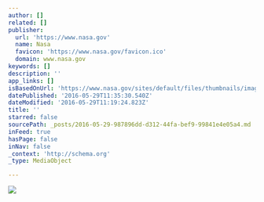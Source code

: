 ```yaml
---
author: []
related: []
publisher:
  url: 'https://www.nasa.gov'
  name: Nasa
  favicon: 'https://www.nasa.gov/favicon.ico'
  domain: www.nasa.gov
keywords: []
description: ''
app_links: []
isBasedOnUrl: 'https://www.nasa.gov/sites/default/files/thumbnails/image/sep_contract_award_hall_thruster.jpg'
datePublished: '2016-05-29T11:35:30.540Z'
dateModified: '2016-05-29T11:19:24.823Z'
title: ''
starred: false
sourcePath: _posts/2016-05-29-987896dd-d312-44fa-bef9-99841e4e05a4.md
inFeed: true
hasPage: false
inNav: false
_context: 'http://schema.org'
_type: MediaObject

---
```

<article style=""><img src="https://www.nasa.gov/sites/default/files/thumbnails/image/sep_contract_award_hall_thruster.jpg" /></article>